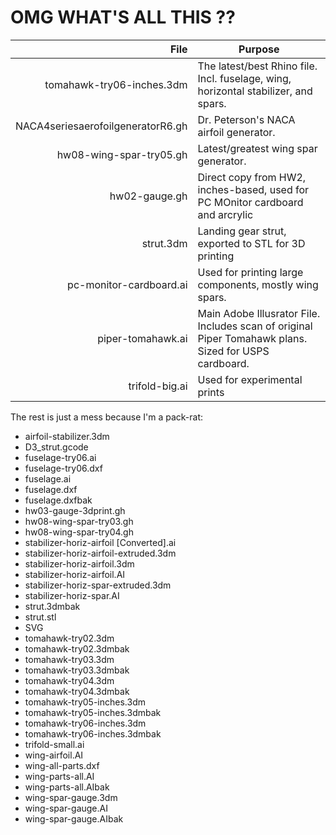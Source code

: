 
# OMG WHAT'S ALL THIS ??

| File                   | Purpose                        |      
| ----------------------:|--------------------------------|
|tomahawk-try06-inches.3dm| The latest/best Rhino file. Incl. fuselage, wing, horizontal stabilizer, and spars. |
| NACA4seriesaerofoilgeneratorR6.gh | Dr. Peterson's NACA airfoil generator. |
| hw08-wing-spar-try05.gh | Latest/greatest wing spar generator.
| hw02-gauge.gh | Direct copy from HW2, inches-based, used for PC MOnitor cardboard and arcrylic |
strut.3dm | Landing gear strut, exported to STL for 3D printing |
pc-monitor-cardboard.ai | Used for printing large components, mostly wing spars.|
|piper-tomahawk.ai |Main Adobe Illusrator File. Includes scan of original Piper Tomahawk plans. Sized for USPS cardboard.|
|trifold-big.ai|Used for experimental prints|


The rest is just a mess because I'm a pack-rat:
- airfoil-stabilizer.3dm
- D3_strut.gcode
- fuselage-try06.ai
- fuselage-try06.dxf
- fuselage.ai
- fuselage.dxf
- fuselage.dxfbak
- hw03-gauge-3dprint.gh
- hw08-wing-spar-try03.gh
- hw08-wing-spar-try04.gh
- stabilizer-horiz-airfoil [Converted].ai
- stabilizer-horiz-airfoil-extruded.3dm
- stabilizer-horiz-airfoil.3dm
- stabilizer-horiz-airfoil.AI
- stabilizer-horiz-spar-extruded.3dm
- stabilizer-horiz-spar.AI
- strut.3dmbak
- strut.stl
- SVG
- tomahawk-try02.3dm
- tomahawk-try02.3dmbak
- tomahawk-try03.3dm
- tomahawk-try03.3dmbak
- tomahawk-try04.3dm
- tomahawk-try04.3dmbak
- tomahawk-try05-inches.3dm
- tomahawk-try05-inches.3dmbak
- tomahawk-try06-inches.3dm
- tomahawk-try06-inches.3dmbak
- trifold-small.ai
- wing-airfoil.AI
- wing-all-parts.dxf
- wing-parts-all.AI
- wing-parts-all.AIbak
- wing-spar-gauge.3dm
- wing-spar-gauge.AI
- wing-spar-gauge.AIbak
